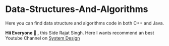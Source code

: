 # Data-Structures-And-Algorithms
Here you can find data structure and algorithms code in both C++ and Java.

**Hii Everyone 👋 ,** this Side Rajat Singh.
Here I wants recommend an best Youtube Channel on [System Design](https://www.youtube.com/c/ArpitBhayani)